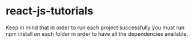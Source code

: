 # react-js-tutorials
Keep in mind that in order to run each project successfully you must run npm install on each folder in order to have all the dependencies available.


